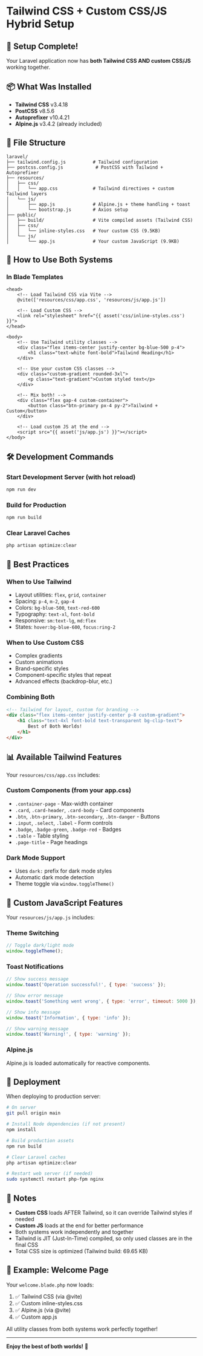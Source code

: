 # Tailwind CSS + Custom CSS/JS Hybrid Setup

## 🎉 Setup Complete!

Your Laravel application now has **both Tailwind CSS AND custom CSS/JS** working together.

## 📦 What Was Installed

- **Tailwind CSS** v3.4.18
- **PostCSS** v8.5.6
- **Autoprefixer** v10.4.21
- **Alpine.js** v3.4.2 (already included)

## 📁 File Structure

```
laravel/
├── tailwind.config.js          # Tailwind configuration
├── postcss.config.js            # PostCSS with Tailwind + Autoprefixer
├── resources/
│   ├── css/
│   │   └── app.css             # Tailwind directives + custom Tailwind layers
│   └── js/
│       ├── app.js              # Alpine.js + theme handling + toast
│       └── bootstrap.js        # Axios setup
├── public/
│   ├── build/                  # Vite compiled assets (Tailwind CSS)
│   ├── css/
│   │   └── inline-styles.css   # Your custom CSS (9.5KB)
│   └── js/
│       └── app.js              # Your custom JavaScript (9.9KB)
```

## 🎨 How to Use Both Systems

### In Blade Templates

```blade
<head>
    <!-- Load Tailwind CSS via Vite -->
    @vite(['resources/css/app.css', 'resources/js/app.js'])
    
    <!-- Load Custom CSS -->
    <link rel="stylesheet" href="{{ asset('css/inline-styles.css') }}">
</head>

<body>
    <!-- Use Tailwind utility classes -->
    <div class="flex items-center justify-center bg-blue-500 p-4">
        <h1 class="text-white font-bold">Tailwind Heading</h1>
    </div>
    
    <!-- Use your custom CSS classes -->
    <div class="custom-gradient rounded-3xl">
        <p class="text-gradient">Custom styled text</p>
    </div>
    
    <!-- Mix both! -->
    <div class="flex gap-4 custom-container">
        <button class="btn-primary px-4 py-2">Tailwind + Custom</button>
    </div>
    
    <!-- Load custom JS at the end -->
    <script src="{{ asset('js/app.js') }}"></script>
</body>
```

## 🛠️ Development Commands

### Start Development Server (with hot reload)
```bash
npm run dev
```

### Build for Production
```bash
npm run build
```

### Clear Laravel Caches
```bash
php artisan optimize:clear
```

## 🎯 Best Practices

### When to Use Tailwind
- Layout utilities: `flex`, `grid`, `container`
- Spacing: `p-4`, `m-2`, `gap-4`
- Colors: `bg-blue-500`, `text-red-600`
- Typography: `text-xl`, `font-bold`
- Responsive: `sm:text-lg`, `md:flex`
- States: `hover:bg-blue-600`, `focus:ring-2`

### When to Use Custom CSS
- Complex gradients
- Custom animations
- Brand-specific styles
- Component-specific styles that repeat
- Advanced effects (backdrop-blur, etc.)

### Combining Both
```html
<!-- Tailwind for layout, custom for branding -->
<div class="flex items-center justify-center p-8 custom-gradient">
    <h1 class="text-4xl font-bold text-transparent bg-clip-text">
        Best of Both Worlds!
    </h1>
</div>
```

## 📊 Available Tailwind Features

Your `resources/css/app.css` includes:

### Custom Components (from your app.css)
- `.container-page` - Max-width container
- `.card`, `.card-header`, `.card-body` - Card components
- `.btn`, `.btn-primary`, `.btn-secondary`, `.btn-danger` - Buttons
- `.input`, `.select`, `.label` - Form controls
- `.badge`, `.badge-green`, `.badge-red` - Badges
- `.table` - Table styling
- `.page-title` - Page headings

### Dark Mode Support
- Uses `dark:` prefix for dark mode styles
- Automatic dark mode detection
- Theme toggle via `window.toggleTheme()`

## 🚀 Custom JavaScript Features

Your `resources/js/app.js` includes:

### Theme Switching
```javascript
// Toggle dark/light mode
window.toggleTheme();
```

### Toast Notifications
```javascript
// Show success message
window.toast('Operation successful!', { type: 'success' });

// Show error message
window.toast('Something went wrong', { type: 'error', timeout: 5000 });

// Show info message
window.toast('Information', { type: 'info' });

// Show warning message
window.toast('Warning!', { type: 'warning' });
```

### Alpine.js
Alpine.js is loaded automatically for reactive components.

## 🔄 Deployment

When deploying to production server:

```bash
# On server
git pull origin main

# Install Node dependencies (if not present)
npm install

# Build production assets
npm run build

# Clear Laravel caches
php artisan optimize:clear

# Restart web server (if needed)
sudo systemctl restart php-fpm nginx
```

## 📝 Notes

- **Custom CSS** loads AFTER Tailwind, so it can override Tailwind styles if needed
- **Custom JS** loads at the end for better performance
- Both systems work independently and together
- Tailwind is JIT (Just-In-Time) compiled, so only used classes are in the final CSS
- Total CSS size is optimized (Tailwind build: 69.65 KB)

## 🎨 Example: Welcome Page

Your `welcome.blade.php` now loads:
1. ✅ Tailwind CSS (via @vite)
2. ✅ Custom inline-styles.css
3. ✅ Alpine.js (via @vite)
4. ✅ Custom app.js

All utility classes from both systems work perfectly together!

---

**Enjoy the best of both worlds!** 🚀
